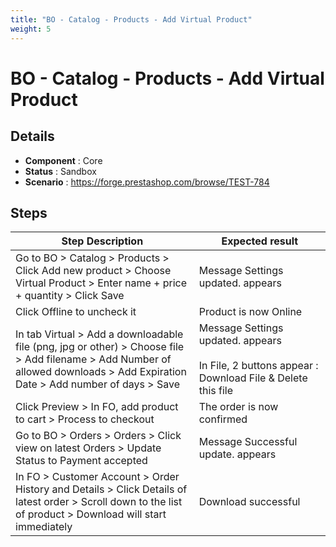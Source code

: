 ```yaml
---
title: "BO - Catalog - Products - Add Virtual Product"
weight: 5
---
```


# BO - Catalog - Products - Add Virtual Product
## Details
* **Component** : Core
* **Status** : Sandbox
* **Scenario** : https://forge.prestashop.com/browse/TEST-784

## Steps
| Step Description | Expected result |
| ----- | ----- |
| Go to BO > Catalog > Products > Click Add new product > Choose Virtual Product > Enter name + price + quantity > Click Save | Message Settings updated. appears |
| Click Offline to uncheck it | Product is now Online |
| In tab Virtual > Add a downloadable file (png, jpg or other) > Choose file > Add filename > Add Number of allowed downloads > Add Expiration Date > Add number of days > Save | Message Settings updated. appears<br><br>In File, 2 buttons appear : Download File & Delete this file |
| Click Preview > In FO, add product to cart > Process to checkout | The order is now confirmed |
| Go to BO > Orders > Orders > Click view on latest Orders > Update Status to Payment accepted | Message Successful update. appears |
| In FO > Customer Account > Order History and Details > Click Details of latest order > Scroll down to the list of product > Download will start immediately | Download successful |
